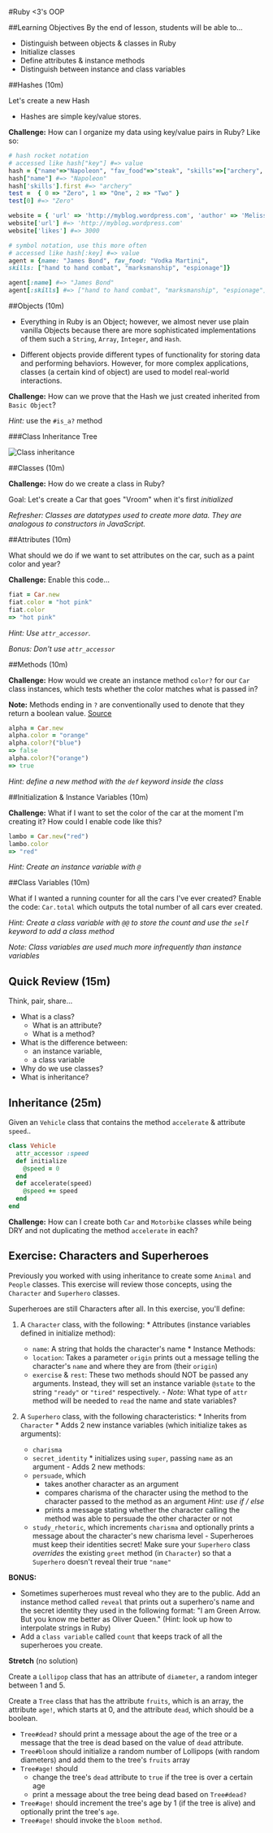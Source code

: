 #Ruby <3's OOP

##Learning Objectives
By the end of lesson, students will be able to...

* Distinguish between objects & classes in Ruby
* Initialize classes
* Define attributes & instance methods
* Distinguish between instance and class variables

##Hashes (10m)

Let's create a new Hash

* Hashes are simple key/value stores.

**Challenge:**
How can I organize my data using key/value pairs in Ruby? Like so:

```ruby
# hash rocket notation
# accessed like hash["key"] #=> value
hash = {"name"=>"Napoleon", "fav_food"=>"steak", "skills"=>["archery", "combat", "egg farming"]}
hash["name"] #=> "Napoleon"
hash['skills'].first #=> "archery"
test =  { 0 => "Zero", 1 => "One", 2 => "Two" }
test[0] #=> "Zero"

website = { 'url' => 'http://myblog.wordpress.com', 'author' => 'Melissa ', 'likes' => 3000 }
website['url'] #=> 'http://myblog.wordpress.com'
website['likes'] #=> 3000

# symbol notation, use this more often
# accessed like hash[:key] #=> value
agent = {name: "James Bond", fav_food: "Vodka Martini",
skills: ["hand to hand combat", "marksmanship", "espionage"]}

agent[:name] #=> "James Bond"
agent[:skills] #=> ["hand to hand combat", "marksmanship", "espionage"]
```

##Objects (10m)

- Everything in Ruby is an Object; however, we almost never use plain vanilla Objects because there are more sophisticated implementations of them such a `String`, `Array`, `Integer`, and `Hash`.

- Different objects provide different types of functionality for storing data and performing behaviors. However, for more complex applications, classes (a certain kind of object) are used to model real-world interactions.

**Challenge:**
How can we prove that the Hash we just created inherited from `Basic Object`?

*Hint:* use the `#is_a?` method


###Class Inheritance Tree

![Class inheritance](http://i.stack.imgur.com/rvcEi.png)

##Classes (10m)

**Challenge:**
How do we create a class in Ruby?

Goal: Let's create a Car that goes "Vroom" when it's first *initialized*

*Refresher: Classes are datatypes used to create more data. They are analogous to constructors in JavaScript.*

##Attributes (10m)

What should we do if we want to set attributes on the car, such as a paint color and year?

**Challenge:**
Enable this code...

```ruby
fiat = Car.new
fiat.color = "hot pink"
fiat.color
=> "hot pink"
```

*Hint: Use `attr_accessor`.*

*Bonus: Don't use `attr_accessor`*

##Methods (10m)

**Challenge:**
How would we create an instance method `color?` for our `Car` class instances, which tests whether the color matches what is passed in?

**Note:** Methods ending in `?` are conventionally used to denote that they return a boolean value. [Source](https://github.com/bbatsov/ruby-style-guide#naming)

```ruby
alpha = Car.new
alpha.color = "orange"
alpha.color?("blue")
=> false
alpha.color?("orange")
=> true
```

*Hint: define a new method with the `def` keyword inside the class*

##Initialization & Instance Variables (10m)

**Challenge:**
What if I want to set the color of the car at the moment I'm creating it? How could I enable code like this?

```ruby
lambo = Car.new("red")
lambo.color
=> "red"
```

*Hint: Create an instance variable with `@`*

##Class Variables (10m)

What if I wanted a running counter for all the cars I've ever created? Enable the code: `Car.total` which outputs the total number of all cars ever created.

*Hint: Create a class variable with `@@` to store the count and use the `self` keyword to add a class method*

*Note: Class variables are used much more infrequently than instance variables*

## Quick Review (15m)

Think, pair, share...

  * What is a class?
    - What is an attribute?
    - What is a method?
  * What is the difference between:
    - an instance variable,
    - a class variable
  * Why do we use classes?
  * What is inheritance?

## Inheritance (25m)

Given an `Vehicle` class that contains the method `accelerate` & attribute `speed`..

```ruby
class Vehicle
  attr_accessor :speed
  def initialize
  	@speed = 0
  end
  def accelerate(speed)
  	@speed += speed
  end
end
```

**Challenge:**
How can I create both `Car` and `Motorbike` classes while being DRY and not duplicating the method `accelerate` in each?

## Exercise: Characters and Superheroes

Previously you worked with using inheritance to create some `Animal` and `People` classes. This exercise will review those concepts, using the `Character` and `Superhero` classes.

Superheroes are still Characters after all. In this exercise, you'll define:

  1. A `Character` class, with the following:
    * Attributes (instance variables defined in initialize method):
      * `name`: A string that holds the character's name
    * Instance Methods:
      * `location`: Takes a parameter `origin` prints out a message telling the character's `name` and where they are from (their `origin`)
      * `exercise` & `rest`: These two methods should NOT be passed any arguments. Instead, they will set an instance variable `@state` to the string `"ready"` or `"tired"` respectively.
    - *Note:* What type of `attr` method will be needed to `read` the name and state variables?

  2. A `Superhero` class, with the following characteristics:
    * Inherits from `Character`
    * Adds 2 new instance variables (which initialize takes as arguments):
      * `charisma`
      * `secret_identity`
    * initializes using `super`, passing `name` as an argument
    - Adds 2 new methods:
      - `persuade`, which
        - takes another character as an argument
        - compares charisma of the character using the method to the character passed to the method as an argument *Hint: use if / else*
        - prints a message stating whether the character calling the method was able to persuade the other character or not
      - `study_rhetoric`, which increments `charisma` and optionally prints a message about the character's new charisma level
    - Superheroes must keep their identities secret! Make sure your `Superhero` class *overrides* the existing `greet` method (in `Character`) so that a `Superhero` doesn't reveal their true `"name"`

**BONUS:**

* Sometimes superheroes must reveal who they are to the public. Add an instance method called `reveal` that prints out a superhero's name and the secret identity they used in the following format: "I am Green Arrow. But you know me better as Oliver Queen." (Hint: look up how to interpolate strings in Ruby)
 * Add a `class variable` called `count` that keeps track of all the superheroes you create.

 **Stretch** (no solution)

 Create a `Lollipop` class that has an attribute of  `diameter`, a random integer between 1 and 5.

 Create a `Tree` class that has the attribute `fruits`, which is an array, the attribute `age!`, which starts at 0, and the attribute `dead`, which should be a boolean.

 - `Tree#dead?` should print a message about the age of the tree or a message that the tree is dead based on the value of `dead` attribute.
 - `Tree#bloom` should initialize a random number of Lollipops (with random diameters) and add them to the tree's `fruits` array
 - `Tree#age!` should
    - change the tree's `dead` attribute to `true` if the tree is over a certain age
    - print a message about the tree being dead based on `Tree#dead?`
 - `Tree#age!` should increment the tree's age by 1 (if the tree is alive) and optionally print the tree's `age`.
 - `Tree#age!` should invoke the `bloom method`.
